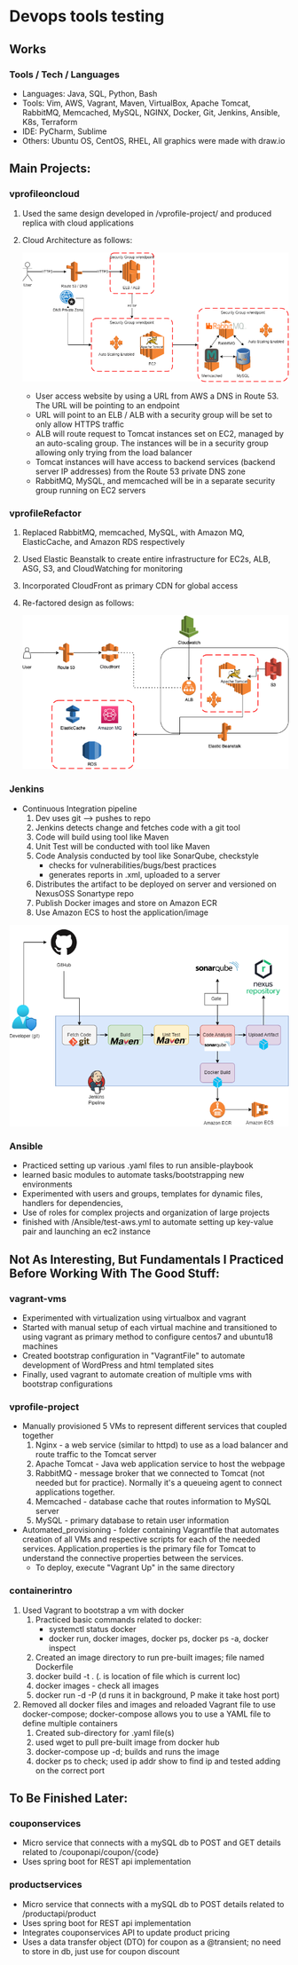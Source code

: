 # Devops tools testing
## Works
### Tools / Tech / Languages
- Languages: Java, SQL, Python, Bash
- Tools: Vim, AWS, Vagrant, Maven, VirtualBox, Apache Tomcat, RabbitMQ, Memcached, MySQL, NGINX, Docker, Git, Jenkins, Ansible, K8s, Terraform
- IDE: PyCharm, Sublime
- Others: Ubuntu OS, CentOS, RHEL, All graphics were made with draw.io

## Main Projects:
### vprofileoncloud
1. Used the same design developed in /vprofile-project/ and produced replica with cloud applications
2. Cloud Architecture as follows:

	![Cloud Design](/vprofileoncloud/vprofileoncloud.png)

	- User access website by using a URL from AWS a DNS in Route 53. The URL will be pointing to an endpoint
	- URL will point to an ELB / ALB with a security group will be set to only allow HTTPS traffic
	- ALB will route request to Tomcat instances set on EC2, managed by an auto-scaling group. The instances will be in a security group allowing only trying from the load balancer
	- Tomcat instances will have access to backend services (backend server IP addresses) from the Route 53 private DNS zone
	- RabbitMQ, MySQL, and memcached will be in a separate security group running on EC2 servers

### vprofileRefactor
1. Replaced RabbitMQ, memcached, MySQL, with Amazon MQ, ElasticCache, and Amazon RDS respectively
2. Used Elastic Beanstalk to create entire infrastructure for EC2s, ALB, ASG, S3, and CloudWatching for monitoring
3. Incorporated CloudFront as primary CDN for global access
4. Re-factored design as follows:

	![Re-factored Design](/vprofileRefactor/cloudrefactor.drawio.png)

### Jenkins
- Continuous Integration pipeline
	1. Dev uses git --> pushes to repo
	2. Jenkins detects change and fetches code with a git tool
	3. Code will build using tool like Maven
	4. Unit Test will be conducted with tool like Maven
	5. Code Analysis conducted by tool like SonarQube, checkstyle
		- checks for vulnerabilities/bugs/best practices
		- generates reports in .xml, uploaded to a server
	6. Distributes the artifact to be deployed on server and versioned on NexusOSS Sonartype repo
	7. Publish Docker images and store on Amazon ECR
	8. Use Amazon ECS to host the application/image

![Jenkins CI pipeline](/Jenkins/Jenkins.png)

### Ansible
- Practiced setting up various .yaml files to run ansible-playbook
- learned basic modules to automate tasks/bootstrapping new environments
- Experimented with users and groups, templates for dynamic files, handlers for dependencies,
- Use of roles for complex projects and organization of large projects
- finished with /Ansible/test-aws.yml to automate setting up key-value pair and launching an ec2 instance

## Not As Interesting, But Fundamentals I Practiced Before Working With The Good Stuff:

### vagrant-vms
- Experimented with virtualization using virtualbox and vagrant
- Started with manual setup of each virtual machine and transitioned to using vagrant as primary method to configure centos7 and ubuntu18 machines
- Created bootstrap configuration in "VagrantFile" to automate development of WordPress and html templated sites
- Finally, used vagrant to automate creation of multiple vms with bootstrap configurations

### vprofile-project
- Manually provisioned 5 VMs to represent different services that coupled together
	1. Nginx - a web service (similar to httpd) to use as a load balancer and route traffic to the Tomcat server
	2. Apache Tomcat - Java web application service to host the webpage
	3. RabbitMQ - message broker that we connected to Tomcat (not needed but for practice). Normally it's a queueing agent to connect applications together.
	4. Memcached - database cache that routes information to MySQL server
	5. MySQL - primary database to retain user information
- Automated_provisioning - folder containing Vagrantfile that automates creation of all VMs and respective scripts for each of the needed services. Application.properties is the primary file for Tomcat to understand the connective properties between the services. 
	- To deploy, execute "Vagrant Up" in the same directory

### containerintro
1. Used Vagrant to bootstrap a vm with docker
	1. Practiced basic commands related to docker:
		- systemctl status docker
		- docker run, docker images, docker ps, docker ps -a, docker inspect <name>
	2. Created an image directory to run pre-built images; file named Dockerfile
	3. docker build -t <anynameforimage> . (. is location of file which is current loc)
	4. docker images - check all images
	5. docker run -d -P <imagename> (d runs it in background, P make it take host port)
2. Removed all docker files and images and reloaded Vagrant file to use docker-compose; docker-compose allows you to use a YAML file to define multiple containers
	1. Created sub-directory for .yaml file(s)
	2. used wget to pull pre-built image from docker hub
	3. docker-compose up -d; builds and runs the image
	4. docker ps to check; used ip addr show to find ip and tested adding on the correct port

## To Be Finished Later:

### couponservices
- Micro service that connects with a mySQL db to POST and GET details related to /couponapi/coupon/{code}
- Uses spring boot for REST api implementation

### productservices
- Micro service that connects with a mySQL db to POST details related to /productapi/product
- Uses spring boot for REST api implementation
- Integrates couponservices API to update product pricing
- Uses a data transfer object (DTO) for coupon as a @transient; no need to store in db, just use for coupon discount